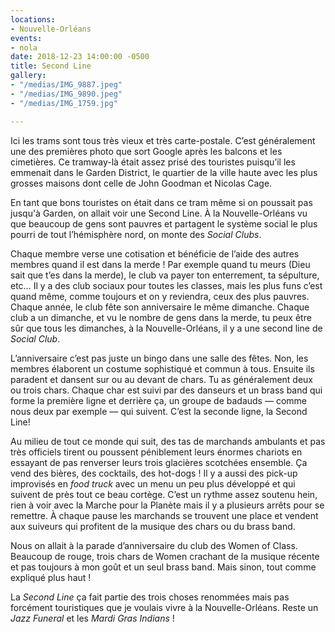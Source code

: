 ```yaml
---
locations:
- Nouvelle-Orléans
events:
- nola
date: 2018-12-23 14:00:00 -0500
title: Second Line
gallery:
- "/medias/IMG_9887.jpeg"
- "/medias/IMG_9890.jpeg"
- "/medias/IMG_1759.jpg"

---
```

Ici les trams sont tous très vieux et très carte-postale. C’est généralement une des premières photo que sort Google après les balcons et les cimetières. Ce tramway-là était assez prisé des touristes puisqu’il les emmenait dans le Garden District, le quartier de la ville haute avec les plus grosses maisons dont celle de John Goodman et Nicolas Cage.

En tant que bons touristes on était dans ce tram même si on poussait pas jusqu'à Garden,  on allait voir une Second Line. 
À la Nouvelle-Orléans vu que beaucoup de gens sont pauvres et partagent le système social le plus pourri de tout l’hémisphère nord, on monte des _Social Clubs_. 

Chaque membre verse une cotisation et bénéficie de l’aide des autres membres quand il est dans la merde !  Par exemple quand tu meurs (Dieu sait que t’es dans la merde), le club va payer ton enterrement, ta sépulture, etc… Il y a des club sociaux pour toutes les classes, mais les plus funs c’est quand même, comme toujours et on y reviendra, ceux des plus pauvres. Chaque année, le club fête son anniversaire le même dimanche. Chaque club a un dimanche, et vu le nombre de gens dans la merde, tu peux être sûr que tous les dimanches, à la Nouvelle-Orléans, il y a une second line de _Social Club_.

L’anniversaire c’est pas juste un bingo dans une salle des fêtes. Non, les membres élaborent un costume sophistiqué et commun à tous. Ensuite ils paradent et dansent sur ou au devant de chars. Tu as généralement deux ou trois chars. Chaque char est suivi par des danseurs et un brass band qui forme la première ligne et derrière ça, un groupe de badauds — comme nous deux par exemple — qui suivent. C’est la seconde ligne, la Second Line!

Au milieu de tout ce monde qui suit, des tas de marchands ambulants et pas très officiels tirent ou poussent péniblement leurs énormes chariots en essayant de pas renverser leurs trois glacières scotchées ensemble. Ça vend des bières, des cocktails, des hot-dogs ! Il y a aussi des pick-up improvisés en _food truck_ avec un menu un peu plus développé et qui suivent de près tout ce beau cortège.
C’est un rythme assez soutenu hein, rien à voir avec la Marche pour la Planète mais il y a plusieurs arrêts pour se remettre. À chaque pause les marchands se trouvent une place et vendent aux suiveurs qui profitent de la musique des chars ou du brass band.

Nous on allait à la parade d’anniversaire du club des Women of Class.
Beaucoup de rouge, trois chars de Women crachant de la musique récente et pas toujours à  mon goût et un seul brass band. Mais sinon, tout comme expliqué plus haut !

La _Second Line_ ça fait partie des trois choses renommées mais pas forcément touristiques que je voulais vivre à la Nouvelle-Orléans. Reste un _Jazz Funeral_ et les _Mardi Gras Indians_ !